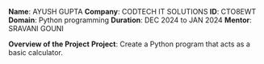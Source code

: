 **Name**: AYUSH GUPTA
**Company**: CODTECH IT SOLUTIONS
**ID**: CTO8EWT
**Domain**: Python programming
**Duration**: DEC 2024 to JAN 2024
**Mentor**: SRAVANI GOUNI

**Overview of the Project**
**Project**: Create a Python program that acts as a basic calculator.
